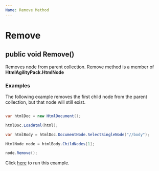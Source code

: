 ```yaml
---
Name: Remove Method
---
```


# Remove

## public void Remove() 

Removes node from parent collection. Remove method is a member of **HtmlAgilityPack.HtmlNode**

### Examples

The following example removes the first child node from the parent collection, but that node will still exist.

```csharp

var htmlDoc = new HtmlDocument();

htmlDoc.LoadHtml(html);

var htmlBody = htmlDoc.DocumentNode.SelectSingleNode("//body");

HtmlNode node = htmlBody.ChildNodes[1];

node.Remove();

```

Click [here](https://dotnetfiddle.net/EENTHk) to run this example.
